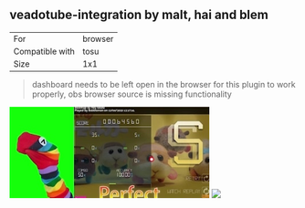 ## veadotube-integration by malt, hai and blem

|||
| ------------- | ------------- |
| For | browser |
| Compatible with | tosu |
| Size |  1x1 |


> dashboard needs to be left open in the browser for this plugin to work properly, obs browser source is missing functionality

<img src="/.github/images/veadotube-integration by malt, hai and blem.jpg" /> <img src="/.github/images/veadotube-integration by malt, hai and blem.gif" /> 